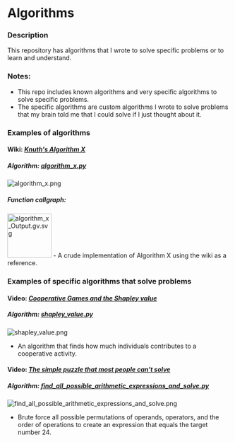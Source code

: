 # Algorithms
### Description
This repository has algorithms that I wrote to solve specific problems or to learn and understand.  

### Notes:
- This repo includes known algorithms and very specific algorithms to solve specific problems.
- The specific algorithms are custom algorithms I wrote to solve problems that my brain told me that I could solve if I just thought about it.

### Examples of algorithms

#### Wiki: [*Knuth's Algorithm X*](https://en.wikipedia.org/wiki/Knuth%27s_Algorithm_X)
##### Algorithm: [*algorithm_x.py*](https://github.com/josephedradan/algorithms/blob/master/algorithms/optimization/algorithm_x/algorithm_x.py)
![algorithm_x.png](../master/images/algorithm_x.png)
##### Function callgraph:
<img src="https://raw.githubusercontent.com/josephedradan/algorithms/befcc2c2032033469e54103e854753aa13a267c4/algorithms/optimization/algorithm_x/algorithm_x_Output.gv.svg" height="100" alt="algorithm_x_Output.gv.svg">
- A crude implementation of Algorithm X using the wiki as a reference.

### Examples of specific algorithms that solve problems

#### Video: [*Cooperative Games and the Shapley value*](https://youtu.be/w9O0fkfMkx0)
##### Algorithm: [*shapley_value.py*](https://github.com/josephedradan/algorithms/blob/master/algorithms/game_theory/shapley_value.py)
![shapley_value.png](../master/images/shapley_value.png)
- An algorithm that finds how much individuals contributes to a cooperative activity.

#### Video: [*The simple puzzle that most people can't solve*](https://www.youtube.com/watch?v=Jnf18uqZRyw)
##### Algorithm: [*find_all_possible_arithmetic_expressions_and_solve.py*](https://github.com/josephedradan/algorithms/blob/master/algorithms/mathematics/find_all_possible_arithmetic_expressions_and_solve.py)
![find_all_possible_arithmetic_expressions_and_solve.png](../master/images/find_all_possible_arithmetic_expressions_and_solve.png)
- Brute force all possible permutations of operands, operators, and the order of operations to create an expression that equals the target number 24.

